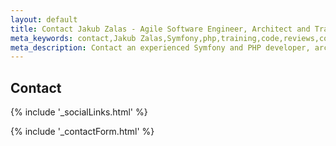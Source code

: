 ```yaml
---
layout: default
title: Contact Jakub Zalas - Agile Software Engineer, Architect and Trainer - Symfony Core Team Member
meta_keywords: contact,Jakub Zalas,Symfony,php,training,code,reviews,coaching,experience,tdd,bdd,clean,code
meta_description: Contact an experienced Symfony and PHP developer, architect, and trainer.
---
```


## Contact

{% include '_socialLinks.html' %}

{% include '_contactForm.html' %}
